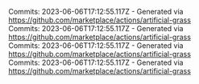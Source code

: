 Commits: 2023-06-06T17:12:55.117Z - Generated via https://github.com/marketplace/actions/artificial-grass
<br>
Commits: 2023-06-06T17:12:55.117Z - Generated via https://github.com/marketplace/actions/artificial-grass
<br>
Commits: 2023-06-06T17:12:55.117Z - Generated via https://github.com/marketplace/actions/artificial-grass
<br>
Commits: 2023-06-06T17:12:55.117Z - Generated via https://github.com/marketplace/actions/artificial-grass
<br>
